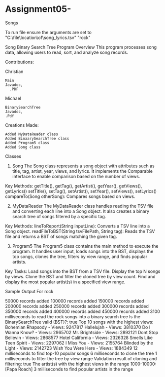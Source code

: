 # Assignment05-
Songs

To run file ensure the arguments are set to
"C:\file\location\of\song_lyrics.tsv"
"rock"

Song Binary Search Tree Program
Overview
This program processes song data, allowing users to read, sort, and analyze song records. 

Contributions:

Christian

  	Main
  	Javadoc,
	  .PDF
  
  
Michael
	
 	BinarySearchTree
 	Javadoc,
	.Pdf


  
  Creations Made:
  
  
 	Added MyDataReader class 
 	Added BinaarySearchTree class
 	Added Program5 class
	Added Song class
 	
  

Classes
1. Song
The Song class represents a song object with attributes such as title, tag, artist, year, views, and lyrics. It implements the Comparable<Song> interface to enable comparison based on the number of views.

Key Methods:
getTitle(), getTag(), getArtist(), getYear(), getViews(), getLyrics()
setTitle(), setTag(), setArtist(), setYear(), setViews(), setLyrics()
compareTo(Song otherSong): Compares songs based on views.

2. MyDataReader
The MyDataReader class handles reading the TSV file and converting each line into a Song object. It also creates a binary search tree of songs filtered by a specific tag.

Key Methods:
lineToReport(String inputLine): Converts a TSV line into a Song object.
readFileToBST(String tsvFilePath, String tag): Reads the TSV file and returns a BST of songs matching the given tag.

3. Program5
The Program5 class contains the main method to execute the program. It handles user input, loads songs into the BST, displays the top songs, clones the tree, filters by view range, and finds popular artists.

Key Tasks:
Load songs into the BST from a TSV file.
Display the top N songs by views.
Clone the BST and filter the cloned tree by view count.
Find and display the most popular artist(s) in a specified view range.



Sample Output
For rock

50000 records added
100000 records added
150000 records added
200000 records added
250000 records added
300000 records added
350000 records added
400000 records added
450000 records added
3100 milliseconds to read the rock songs into a binary search tree
Is the BinarySearchTree valid (BST)?: true
Top 10 songs with the highest views:
Bohemian Rhapsody - Views: 9247817
Hallelujah - Views: 3810370
Do I Wanna Know? - Views: 2965702
Mr. Brightside - Views: 2892121
Dont Stop Believin - Views: 2868577
Hotel California - Views: 2326328
Smells Like Teen Spirit - Views: 2297062
I Miss You - Views: 2155764
Blinded by the Light - Views: 2142723
Wish You Were Here - Views: 1884349
12 milliseconds to find top-10 popular songs
6 milliseconds to clone the tree
1 milliseconds to filter the tree by view range
Validation result of cloning and filtering: true
The artist(s) with the highest views in the range 1000-10000: [Papa Roach]
3 milliseconds to find popular artists in the range
